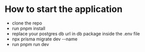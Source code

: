 # How to start the application
- clone the repo
- run pnpm install
- replace your postgres db url in db package inside the .env file
- npx prisma migrate dev --name <migration-name> 
- run pnpm run dev
